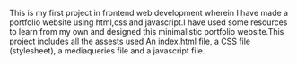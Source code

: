 This is my first project in frontend web development wherein I have made a portfolio website using html,css and javascript.I have used some resources to learn from my own and designed this minimalistic portfolio website.This project includes all the assests used 
  An index.html file,
   a CSS file (stylesheet),
  a mediaqueries file and
  a javascript file.
